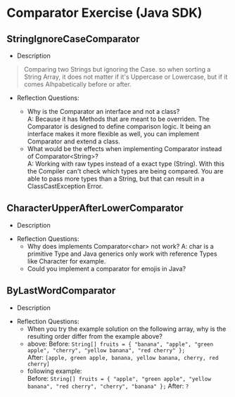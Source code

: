 # Comparator Exercise (Java SDK)

## StringIgnoreCaseComparator

- Description  

> Comparing two Strings but ignoring the Case. so when sorting a String Array, it does not matter if it's Uppercase or Lowercase, but if it comes Alhpabetically before or after.

- Reflection Questions:

  - Why is the Comparator an interface and not a class?  
  A: Because it has Methods that are meant to be overriden. The Comparator is designed to define comparison logic. It being an interface makes it more flexible as well, you can implement Comparator and extend a class.
  - What would be the effects when implementing Comparator instead of Comparator\<String>\?  
  A: Working with raw types instead of a exact type (String). With this the Compiler can't check which types are being compared. You are able to pass more types than a String, but that can result in a ClassCastException Error.

## CharacterUpperAfterLowerComparator

- Description  
>

- Reflection Questions:
  - Why does implements Comparator\<char> not work?
  A: char is a primitive Type and Java generics only work with reference Types like Character for example.
  - Could you implement a comparator for emojis in Java?

## ByLastWordComparator

- Description
>

- Reflection Questions:
  - When you try the example solution on the following array, why is the resulting order differ from the example above?
  - above: Before: ``String[] fruits = { "banana", "apple", "green apple", "cherry", "yellow banana", "red cherry" };``  
  After: ``[apple, green apple, banana, yellow banana, cherry, red cherry]``
  - following example:  
  Before: ``String[] fruits = { "apple", "green apple", "yellow banana", "red cherry", "cherry", "banana" };`` After: ``?``

